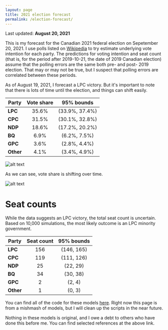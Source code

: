 ```yaml
---
layout: page
title: 2021 election forecast
permalink: /election-forecast/
---
```


Last updated: __August 20, 2021__

This is my forecast for the Canadian 2021 federal election on Sepetember 20, 2021. I use polls listed on [Wikipedia](https://en.wikipedia.org/wiki/Opinion_polling_for_the_2021_Canadian_federal_election) to try estimate underlying vote intention for each party. The predictions for voting intention and seat count (that is, for the period after 2019-10-21, the date of 2019 Canadian election) assume that the polling errors are the same both pre- and post- 2019 election. That may or may not be true, but I suspect that polling errors are correlated between these periods.

As of August 19, 2021, I forecast a LPC victory. But it's important to note that there is lots of time until the election, and things can shift easily. 

|**Party**    | **Vote share**  | **95% bounds**     |
|-------------|:---------------:|:------------------:|
|**LPC**      | 35.6%           | (33.9%, 37.4%)     |
|**CPC**      | 31.5%           | (30.1%, 32.8%)     |
|**NDP**      | 18.6%           | (17.2%, 20.2%)     |
|**BQ**       | 6.9%            | (6.2%, 7.5%)       |
|**GPC**      | 3.6%            | (2.8%, 4.4%)       |
|**Other**    | 4.1%            | (3.4%, 4.9%)       |

![alt text](https://github.com/sjwild/Canandian_Election_2021/raw/main/can_vote_intention_on_election_date.png "Density plot of estimated vote share per party.")

As we can see, vote share is shifting over time. 

![alt text](https://github.com/sjwild/Canandian_Election_2021/raw/main/can_vote_intention_2019_2021.png "Vote share of Canadian parties from 2019 to 2021.")

# Seat counts

While the data suggests an LPC victory, the total seat count is uncertain. Based on 10,000 simulations, the most likely outcome is an LPC minority government.

|**Party**    | **Seat count**  | **95% bounds**     |
|-------------|:---------------:|:------------------:|
|**LPC**      | 156             | (146, 165)         |
|**CPC**      | 119             | (111, 126)         |
|**NDP**      | 25              | (22, 29)           |
|**BQ**       | 34              | (30, 38)           |
|**GPC**      | 2               | (2, 4)             |
|**Other**    | 1               | (0, 3)             |


You can find all of the code for these models [here](https://github.com/sjwild/Canandian_Election_2021/raw/main/can_vote_intention_on_election_date.png). Right now this page is from a mishmash of models, but I will clean up the scripts in the near future. 

Nothing in these models is original, and I owe a debt to others who have done this before me. You can find selected references at the above link.
